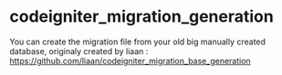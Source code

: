# codeigniter_migration_generation
You can create the migration file from your old big manually created database, originaly created by liaan : https://github.com/liaan/codeigniter_migration_base_generation
